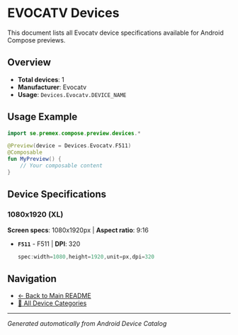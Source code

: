 # EVOCATV Devices

This document lists all Evocatv device specifications available for Android Compose previews.

## Overview

- **Total devices**: 1
- **Manufacturer**: Evocatv
- **Usage**: `Devices.Evocatv.DEVICE_NAME`

## Usage Example

```kotlin
import se.premex.compose.preview.devices.*

@Preview(device = Devices.Evocatv.F511)
@Composable
fun MyPreview() {
    // Your composable content
}
```

## Device Specifications

### 1080x1920 (XL)

**Screen specs**: 1080x1920px | **Aspect ratio**: 9:16

- **`F511`** - F511 | **DPI**: 320
  ```kotlin
  spec:width=1080,height=1920,unit=px,dpi=320
  ```

## Navigation

- [← Back to Main README](../../README.md)
- [📱 All Device Categories](../README.md)

---
*Generated automatically from Android Device Catalog*
